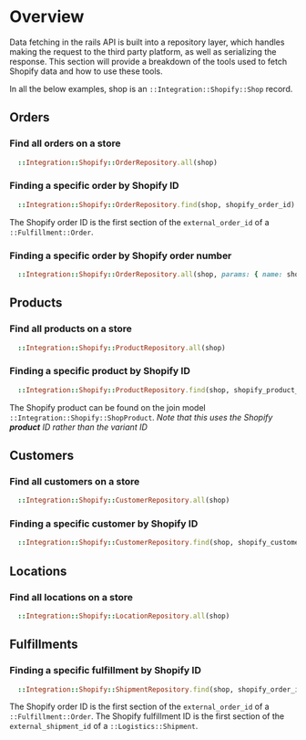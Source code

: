 # Overview
Data fetching in the rails API is built into a repository layer, which handles making the request to the third party platform, as well as serializing the response. This section will provide a breakdown of the tools used to fetch Shopify data and how to use these tools.

In all the below examples, shop is an `::Integration::Shopify::Shop` record.

## Orders
### Find all orders on a store
```ruby
  ::Integration::Shopify::OrderRepository.all(shop)
```

### Finding a specific order by Shopify ID
```ruby
  ::Integration::Shopify::OrderRepository.find(shop, shopify_order_id)
```

The Shopify order ID is the first section of the `external_order_id` of a `::Fulfillment::Order`.

### Finding a specific order by Shopify order number
```ruby
  ::Integration::Shopify::OrderRepository.all(shop, params: { name: shopify_order_number, status: :any })
```

## Products
### Find all products on a store
```ruby
  ::Integration::Shopify::ProductRepository.all(shop)
```

### Finding a specific product by Shopify ID
```ruby
  ::Integration::Shopify::ProductRepository.find(shop, shopify_product_id)
```

The Shopify product can be found on the join model `::Integration::Shopify::ShopProduct`.
*Note that this uses the Shopify **product** ID rather than the variant ID*

## Customers
### Find all customers on a store
```ruby
  ::Integration::Shopify::CustomerRepository.all(shop)
```

### Finding a specific customer by Shopify ID
```ruby
  ::Integration::Shopify::CustomerRepository.find(shop, shopify_customer_id)
```

## Locations
### Find all locations on a store
```ruby
  ::Integration::Shopify::LocationRepository.all(shop)
```

## Fulfillments
### Finding a specific fulfillment by Shopify ID
```ruby
  ::Integration::Shopify::ShipmentRepository.find(shop, shopify_order_id, shopify_fulfillment_id)
```

The Shopify order ID is the first section of the `external_order_id` of a `::Fulfillment::Order`.
The Shopify fulfillment ID is the first section of the `external_shipment_id` of a `::Logistics::Shipment`.

